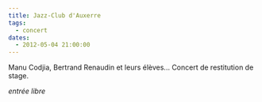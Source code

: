 ```yaml
---
title: Jazz-Club d'Auxerre
tags: 
  - concert
dates:
  - 2012-05-04 21:00:00
---
```


Manu Codjia, Bertrand Renaudin et leurs élèves...
Concert de restitution de stage.

*entrée libre*
